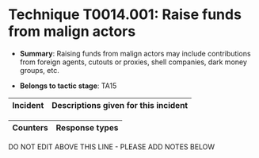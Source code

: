 # Technique T0014.001: Raise funds from malign actors

* **Summary**: Raising funds from malign actors may include contributions from foreign agents, cutouts or proxies, shell companies, dark money groups, etc. 

* **Belongs to tactic stage**: TA15


| Incident | Descriptions given for this incident |
| -------- | -------------------- |



| Counters | Response types |
| -------- | -------------- |


DO NOT EDIT ABOVE THIS LINE - PLEASE ADD NOTES BELOW